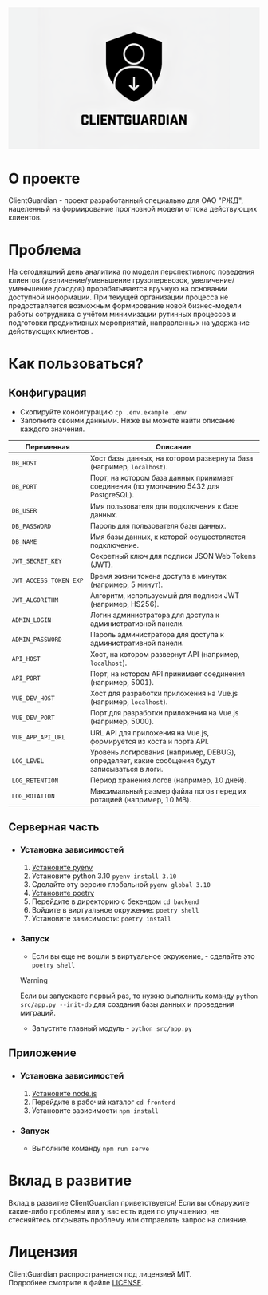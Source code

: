 <center>
<img src="./.docs/assets/banner.png">
</center>

# О проекте
ClientGuardian - проект разработанный специально для ОАО "РЖД", нацеленный на формирование прогнозной модели оттока действующих клиентов. 

# Проблема
На сегодняшний день аналитика по модели перспективного поведения клиентов (увеличение/уменьшение грузоперевозок, увеличение/уменьшение доходов) прорабатывается вручную на основании доступной информации. При текущей организации процесса не предоставляется возможным формирование новой бизнес-модели работы сотрудника с учётом минимизации рутинных процессов и подготовки предиктивных мероприятий, направленных на удержание действующих клиентов .

# Как пользоваться?
## Конфигурация
- Скопируйте конфигурацию `cp .env.example .env`
- Заполните своими данными. Ниже вы можете найти описание каждого значения.

| Переменная                | Описание                                                                 |
|---------------------------|--------------------------------------------------------------------------|
| `DB_HOST`                 | Хост базы данных, на котором развернута база (например, `localhost`).   |
| `DB_PORT`                 | Порт, на котором база данных принимает соединения (по умолчанию 5432 для PostgreSQL). |
| `DB_USER`                 | Имя пользователя для подключения к базе данных.                          |
| `DB_PASSWORD`             | Пароль для пользователя базы данных.                                     |
| `DB_NAME`                 | Имя базы данных, к которой осуществляется подключение.                   |
| `JWT_SECRET_KEY`          | Секретный ключ для подписи JSON Web Tokens (JWT).                       |
| `JWT_ACCESS_TOKEN_EXP`    | Время жизни токена доступа в минутах (например, 5 минут).               |
| `JWT_ALGORITHM`           | Алгоритм, используемый для подписи JWT (например, HS256).               |
| `ADMIN_LOGIN`             | Логин администратора для доступа к административной панели.              |
| `ADMIN_PASSWORD`          | Пароль администратора для доступа к административной панели.             |
| `API_HOST`                | Хост, на котором развернут API (например, `localhost`).                 |
| `API_PORT`                | Порт, на котором API принимает соединения (например, 5001).              |
| `VUE_DEV_HOST`            | Хост для разработки приложения на Vue.js (например, `localhost`).       |
| `VUE_DEV_PORT`            | Порт для разработки приложения на Vue.js (например, 5000).              |
| `VUE_APP_API_URL`         | URL API для приложения на Vue.js, формируется из хоста и порта API.     |
| `LOG_LEVEL`               | Уровень логирования (например, DEBUG), определяет, какие сообщения будут записываться в логи. |
| `LOG_RETENTION`           | Период хранения логов (например, 10 дней).                              |
| `LOG_ROTATION`            | Максимальный размер файла логов перед их ротацией (например, 10 MB).    |

## Серверная часть
- ### Установка зависимостей
    1. [Установите pyenv](https://github.com/pyenv-win/pyenv-win/blob/master/docs/installation.md) 
    2. Установите python 3.10 `pyenv install 3.10`
    3. Сделайте эту версию глобальной `pyenv global 3.10`
    4. [Установите poetry](https://github.com/python-poetry/install.python-poetry.org/blob/main/README.md) 
    5. Перейдите в директорию с бекендом `cd backend`
    6. Войдите в виртуальное окружение: `poetry shell`
    7. Установите зависимости: `poetry install`

- ### Запуск
    - Если вы еще не вошли в виртуальное окружение, - сделайте это `poetry shell`

    > [!WARNING]
    > Если вы запускаете первый раз, то нужно выполнить команду `python src/app.py --init-db` для создания базы данных и проведения миграций.

    - Запустите главный модуль - `python src/app.py`

## Приложение
- ### Установка зависимостей
    1. [Установите node.js](https://nodejs.org/en/download/package-manager)
    2. Перейдите в рабочий каталог `cd frontend`
    3. Установите зависимости `npm install`
- ### Запуск
    - Выполните команду `npm run serve`

# Вклад в развитие
Вклад в развитие ClientGuardian приветствуется! Если вы обнаружите какие-либо проблемы или у вас есть идеи по улучшению, не стесняйтесь открывать проблему или отправлять запрос на слияние.

# Лицензия
ClientGuardian распространяется под лицензией MIT. \
Подробнее смотрите в файле [LICENSE](LICENSE).